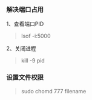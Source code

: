 ### 解决端口占用

1、查看端口PID

> lsof -i:5000

2、关闭进程

> kill -9 pid

### 设置文件权限

> sudo chomd 777 filename
